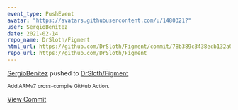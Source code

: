 ```yaml
---
event_type: PushEvent
avatar: "https://avatars.githubusercontent.com/u/1480321?"
user: SergioBenitez
date: 2021-02-14
repo_name: DrSloth/Figment
html_url: https://github.com/DrSloth/Figment/commit/78b389c3438ecb132a0214b061151a2fae03862d
repo_url: https://github.com/DrSloth/Figment
---
```


<a href='https://github.com/SergioBenitez' target='_blank'>SergioBenitez</a> pushed to <a href='https://github.com/DrSloth/Figment' target='_blank'>DrSloth/Figment</a>

<small>Add ARMv7 cross-compile GitHub Action.</small>

<a href='https://github.com/DrSloth/Figment/commit/78b389c3438ecb132a0214b061151a2fae03862d' target='_blank'>View Commit</a>